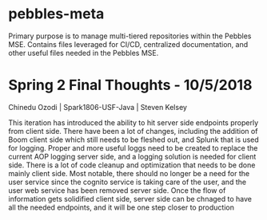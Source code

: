 # pebbles-meta
Primary purpose is to manage multi-tiered repositories within the Pebbles MSE. Contains files leveraged for CI/CD, centralized documentation, and other useful files needed in the Pebbles MSE.

# Spring 2 Final Thoughts - 10/5/2018
Chinedu Ozodi | Spark1806-USF-Java | Steven Kelsey

This iteration has introduced the ability to hit server side endpoints properly from client side. There have been a lot of changes, including the addition of Boom client side which still needs to be fleshed out, and Splunk that is used for logging. Proper and more useful loggs need to be created to replace the current AOP logging server side, and a logging solution is needed for client side. There is a lot of code cleanup and optimization that needs to be done mainly client side. Most notable, there should no longer be a need for the user service since the cognito service is taking care of the user, and the user web service has been removed server side. Once the flow of information gets solidified client side, server side can be chnaged to have all the needed endpoints, and it will be one step closer to production
